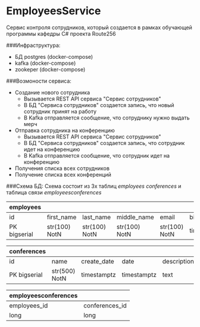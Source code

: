 # EmployeesService

Сервис контроля сотрудников, который создается в рамках обучающей программы кафедры C# проекта Route256
 
###Инфраструктура:
- БД postgres (docker-compose)
- kafka (docker-compose)
- zookeper (docker-compose)

###Возмоности сервиса:
- Создание нового сотрудника
  - Вызывается REST API сервиса "Сервис сотрудников"
  - В БД "Сервиса сотрудников" создается запись, что новый сотрудник принят на работу
  - В Kafka отправляется сообщение, что сотруднику нужно выдать мерч
- Отправка сотрудника на конференцию
  - Вызывается REST API сервиса "Сервис сотрудников"
  - В БД "Сервиса сотрудников" создается запись, что сотрудник идет на конференцию
  - В Kafka отправляется сообщение, что сотрудник идет на конференцию
- Получения списка всех сотрудников
- Получение списка всех конференций

###Схема БД:
Схема состоит из 3х таблиц _employees_ _conferences_ и таблица связи _employeesconferences_

| employees | | | | | | |
|----|------------|-----------|-------------|-------|-----------|-------------|
| id | first_name | last_name | middle_name | email | birth_day | hiring_date |
| PK bigserial | str(100) NotN | str(100) NotN | str(100) NotN | str(100) NotN | timestamptz | timestamptz |

| conferences | | | | |
|----|------------|-----------|-------------|-------|
| id | name | create_date | date | description |
| PK bigserial | str(500) NotN | timestamptz | timestamptz | text |

| employeesconferences | |
|----|------------|
| employees_id | conferences_id |
| long | long |

